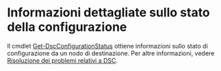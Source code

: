 # Informazioni dettagliate sullo stato della configurazione

Il cmdlet [Get-DscConfigurationStatus](https://technet.microsoft.com/library/mt517868.aspx) ottiene informazioni sullo stato di configurazione da un nodo di destinazione. Per altre informazioni, vedere [Risoluzione dei problemi relativi a DSC](https://msdn.microsoft.com/powershell/dsc/troubleshooting).

<!--HONumber=Jul16_HO1-->



